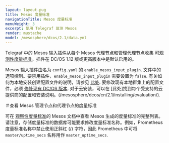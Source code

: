 ```yaml
---
layout: layout.pug
title: Mesos 度量标准
navigationTitle: Mesos 度量标准
menuWeight: 3
excerpt: 使用 Telegraf 监测 Mesos
render: mustache
model: /mesosphere/dcos/2.1/data.yml
---
```


Telegraf 中的 Mesos 输入插件从每个 Mesos 代理节点和管理代理节点收集 [可观测性度量标准](http://mesos.apache.org/documentation/latest/monitoring/)。插件在 DC/OS 1.12 版或更高版本中是默认启用的。

Mesos 输入插件由名为 `config.yaml` 的 `enable_mesos_input_plugin`. 文件中的选项控制。要禁用插件，`enable_mesos_input_plugin` 需要设置为 `false`. 有关如何为本地安装创建配置文件的说明，请参见 [此处](/mesosphere/dcos/cn/2.1/installing/production/deploying-dcos/installation/#create-a-configuration-file). 要修改现有本地群集上的配置文件，必须 [修补现有 DC/OS 版本](/mesosphere/dcos/cn/2.1/installing/production/patching/#modifying-dcos-configuration). 对于云安装，可以在 [此处]找到每个受支持的云提供商的配置和安装说明。(/mesosphere/dcos/cn/2.1/installing/evaluation/).

＃查看 Mesos 管理节点和代理节点的度量标准
 
可在 [观察性度量标准](http://mesos.apache.org/documentation/latest/monitoring/)的 Mesos 文档中查看 Mesos 生成的度量标准的完整列表。请注意，存储度量标准的数据库可能要求修改度量标准名称。例如，Prometheus 度量标准名称中禁止使用正斜杠 (/) 字符，因此 Prometheus 中可将 `master/uptime_secs` 名称用作 `master_uptime_secs`.
